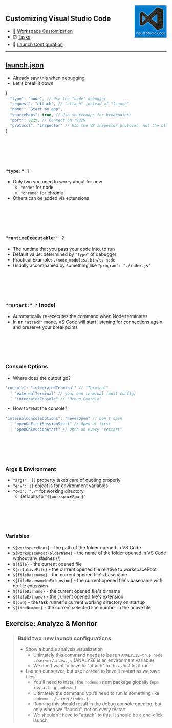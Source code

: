 <img align='right' height=100 src='../../public/vscode.png'>

## Customizing Visual Studio Code

* 🎨 [Workspace Customization](./workspace.md)
* ☑️ [Tasks](./tasks.md)
* 🚀 [Launch Configuration](./launch-configuration.md)

---

## [launch.json](../../.vscode/launch.json)

* Already saw this when debugging
* Let's break it down
```js
{
  "type": "node", // Use the "node" debugger
  "request": "attach", // "attach" instead of "launch"
  "name": "Start my app",
  "sourceMaps": true, // Use sourcemaps for breakpoints
  "port": 9229, // Connect on :9229
  "protocol": "inspector" // Use the V8 inspector protocol, not the old V8 debugger protocl
}
```
<br><br><br><br>

### `"type:" ?`
* Only two you need to worry about for now
  * `"node"` for node
  * `"chrome"` for chrome
* Others can be added via extensions

<br><br><br><br>

### `"runtimeExecutable:" ?`
* The runtime that you pass your code into, to run
* Default value: determined by `"type"` of debugger
* Practical Example: `./node_modules/.bin/ts-node`
* Usually accompanied by something like `"program": "./index.js"`

<br><br><br><br>

### `"restart:" ?` (node)
* Automatically re-executes the command when Node terminates
* In an `"attach"` mode, VS Code will start listening for connections again and preserve your breakpoints


<br><br><br><br>

### Console Options
* Where does the output go?
```js
"console": "integratedTerminal" // "Terminal"
  | "externalTerminal" // your own terminal (must config)
  | "integratedConsole" // "Debug Console"
```
* How to treat the console?
```js
"internalConsoleOptions": "neverOpen" // Don't open
  | "openOnFirstSessionStart" // Open at first
  | "openOnSessionStart" // Open on every "restart"
```

<br><br><br><br>

### Args & Environment
* `"args": []` property takes care of quoting properly
* `"env": {}` object is for environment variables
* `"cwd": "./"` for working directory
  * Defaults to `"${workspaceRoot}"`

<br><br><br><br>

### Variables 
* `${workspaceRoot}` - the path of the folder opened in VS Code
* `${workspaceRootFolderName}` - the name of the folder opened in VS  Code without any slashes (/)
* `${file}` - the current opened file
* `${relativeFile}` - the current opened file relative to workspaceRoot
* `${fileBasename}` - the current opened file's basename
* `${fileBasenameNoExtension}` - the current opened file's basename with no file extension
* `${fileDirname}` - the current opened file's dirname
* `${fileExtname}` - the current opened file's extension
* `${cwd}` - the task runner's current working directory on startup
* `${lineNumber}` - the current selected line number in the active file



## Exercise: Analyze & Monitor
> ### Build two new launch configurations
>  * Show a bundle analysis visualization
>    * Ultimately this command needs to be run `ANALYIZE=true node ./server/index.js` (ANALYZE is an environment variable)
>    * We don't want to have to "attach" to this. Just let it run
>  * Launch our server, but use `nodemon` to have it restart as we save files
>    * You'll need to install the `nodemon` npm package globally (`npm install -g nodemon`)
>    * Ultimately the command you'll need to run is something like   `nodemon ./server/index.js`
>    * Running this should result in the debug console opening, but only when we "launch", not on every restart
>    * We shouldn't have to "attach" to this. It should be a one-click launch